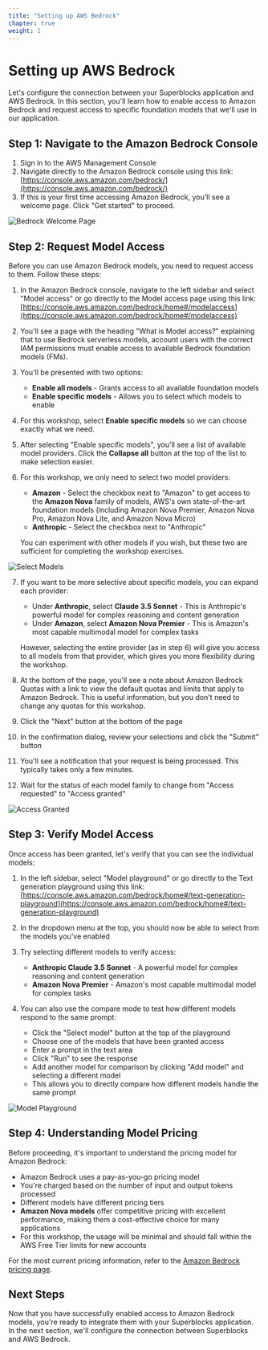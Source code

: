 ```yaml
---
title: "Setting up AWS Bedrock"
chapter: true
weight: 1
---
```


# Setting up AWS Bedrock

Let's configure the connection between your Superblocks application and AWS Bedrock. In this section, you'll learn how to enable access to Amazon Bedrock and request access to specific foundation models that we'll use in our application.

## Step 1: Navigate to the Amazon Bedrock Console

1. Sign in to the AWS Management Console
2. Navigate directly to the Amazon Bedrock console using this link: [https://console.aws.amazon.com/bedrock/](https://console.aws.amazon.com/bedrock/)
3. If this is your first time accessing Amazon Bedrock, you'll see a welcome page. Click "Get started" to proceed.

![Bedrock Welcome Page](/images/bedrock-welcome-page.png)

## Step 2: Request Model Access

Before you can use Amazon Bedrock models, you need to request access to them. Follow these steps:

1. In the Amazon Bedrock console, navigate to the left sidebar and select "Model access" or go directly to the Model access page using this link: [https://console.aws.amazon.com/bedrock/home#/modelaccess](https://console.aws.amazon.com/bedrock/home#/modelaccess)

2. You'll see a page with the heading "What is Model access?" explaining that to use Bedrock serverless models, account users with the correct IAM permissions must enable access to available Bedrock foundation models (FMs).

3. You'll be presented with two options:
   - **Enable all models** - Grants access to all available foundation models
   - **Enable specific models** - Allows you to select which models to enable

4. For this workshop, select **Enable specific models** so we can choose exactly what we need.

5. After selecting "Enable specific models", you'll see a list of available model providers. Click the **Collapse all** button at the top of the list to make selection easier.

6. For this workshop, we only need to select two model providers:
   - **Amazon** - Select the checkbox next to "Amazon" to get access to the **Amazon Nova** family of models, AWS's own state-of-the-art foundation models (including Amazon Nova Premier, Amazon Nova Pro, Amazon Nova Lite, and Amazon Nova Micro)
   - **Anthropic** - Select the checkbox next to "Anthropic"

   You can experiment with other models if you wish, but these two are sufficient for completing the workshop exercises.

![Select Models](/images/bedrock-select-models.png)

7. If you want to be more selective about specific models, you can expand each provider:
   - Under **Anthropic**, select **Claude 3.5 Sonnet** - This is Anthropic's powerful model for complex reasoning and content generation
   - Under **Amazon**, select **Amazon Nova Premier** - This is Amazon's most capable multimodal model for complex tasks

   However, selecting the entire provider (as in step 6) will give you access to all models from that provider, which gives you more flexibility during the workshop.

8. At the bottom of the page, you'll see a note about Amazon Bedrock Quotas with a link to view the default quotas and limits that apply to Amazon Bedrock. This is useful information, but you don't need to change any quotas for this workshop.

9. Click the "Next" button at the bottom of the page

10. In the confirmation dialog, review your selections and click the "Submit" button

11. You'll see a notification that your request is being processed. This typically takes only a few minutes.

12. Wait for the status of each model family to change from "Access requested" to "Access granted"

![Access Granted](/images/bedrock-access-granted.png)

## Step 3: Verify Model Access

Once access has been granted, let's verify that you can see the individual models:

1. In the left sidebar, select "Model playground" or go directly to the Text generation playground using this link: [https://console.aws.amazon.com/bedrock/home#/text-generation-playground](https://console.aws.amazon.com/bedrock/home#/text-generation-playground)

2. In the dropdown menu at the top, you should now be able to select from the models you've enabled
3. Try selecting different models to verify access:
   - **Anthropic Claude 3.5 Sonnet** - A powerful model for complex reasoning and content generation
   - **Amazon Nova Premier** - Amazon's most capable multimodal model for complex tasks

4. You can also use the compare mode to test how different models respond to the same prompt:
   - Click the "Select model" button at the top of the playground
   - Choose one of the models that have been granted access
   - Enter a prompt in the text area
   - Click "Run" to see the response
   - Add another model for comparison by clicking "Add model" and selecting a different model
   - This allows you to directly compare how different models handle the same prompt

![Model Playground](/images/bedrock-model-playground.png)

## Step 4: Understanding Model Pricing

Before proceeding, it's important to understand the pricing model for Amazon Bedrock:

- Amazon Bedrock uses a pay-as-you-go pricing model
- You're charged based on the number of input and output tokens processed
- Different models have different pricing tiers
- **Amazon Nova models** offer competitive pricing with excellent performance, making them a cost-effective choice for many applications
- For this workshop, the usage will be minimal and should fall within the AWS Free Tier limits for new accounts

For the most current pricing information, refer to the [Amazon Bedrock pricing page](https://aws.amazon.com/bedrock/pricing/).

## Next Steps

Now that you have successfully enabled access to Amazon Bedrock models, you're ready to integrate them with your Superblocks application. In the next section, we'll configure the connection between Superblocks and AWS Bedrock.



